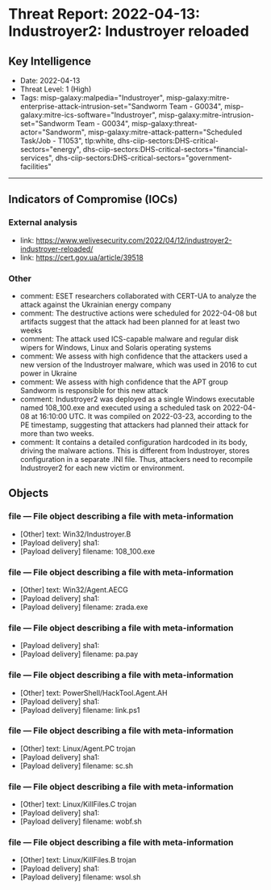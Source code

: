 # Threat Report: 2022-04-13: Industroyer2: Industroyer reloaded


## Key Intelligence
* Date: 2022-04-13
* Threat Level: 1 (High)
* Tags: misp-galaxy:malpedia="Industroyer", misp-galaxy:mitre-enterprise-attack-intrusion-set="Sandworm Team - G0034", misp-galaxy:mitre-ics-software="Industroyer", misp-galaxy:mitre-intrusion-set="Sandworm Team - G0034", misp-galaxy:threat-actor="Sandworm", misp-galaxy:mitre-attack-pattern="Scheduled Task/Job - T1053", tlp:white, dhs-ciip-sectors:DHS-critical-sectors="energy", dhs-ciip-sectors:DHS-critical-sectors="financial-services", dhs-ciip-sectors:DHS-critical-sectors="government-facilities"

---

## Indicators of Compromise (IOCs)
### External analysis
* link: https://www.welivesecurity.com/2022/04/12/industroyer2-industroyer-reloaded/
* link: https://cert.gov.ua/article/39518

### Other
* comment: ESET researchers collaborated with CERT-UA to analyze the attack against the Ukrainian energy company
* comment: The destructive actions were scheduled for 2022-04-08 but artifacts suggest that the attack had been planned for at least two weeks
* comment: The attack used ICS-capable malware and regular disk wipers for Windows, Linux and Solaris operating systems
* comment: We assess with high confidence that the attackers used a new version of the Industroyer malware, which was used in 2016 to cut power in Ukraine
* comment: We assess with high confidence that the APT group Sandworm is responsible for this new attack
* comment: Industroyer2 was deployed as a single Windows executable named 108_100.exe and executed using a scheduled task on 2022-04-08 at 16:10:00 UTC. It was compiled on 2022-03-23, according to the PE timestamp, suggesting that attackers had planned their attack for more than two weeks.
* comment: It contains a detailed configuration hardcoded in its body, driving the malware actions. This is different from Industroyer, stores configuration in a separate .INI file. Thus, attackers need to recompile Industroyer2 for each new victim or environment.

## Objects
### file — File object describing a file with meta-information
* [Other] text: Win32/Industroyer.B
* [Payload delivery] sha1: <sha1>
* [Payload delivery] filename: 108_100.exe

### file — File object describing a file with meta-information
* [Other] text: Win32/Agent.AECG
* [Payload delivery] sha1: <sha1>
* [Payload delivery] filename: zrada.exe

### file — File object describing a file with meta-information
* [Payload delivery] sha1: <sha1>
* [Payload delivery] filename: pa.pay

### file — File object describing a file with meta-information
* [Other] text: PowerShell/HackTool.Agent.AH
* [Payload delivery] sha1: <sha1>
* [Payload delivery] filename: link.ps1

### file — File object describing a file with meta-information
* [Other] text: Linux/Agent.PC trojan
* [Payload delivery] sha1: <sha1>
* [Payload delivery] filename: sc.sh

### file — File object describing a file with meta-information
* [Other] text: Linux/KillFiles.C trojan
* [Payload delivery] sha1: <sha1>
* [Payload delivery] filename: wobf.sh

### file — File object describing a file with meta-information
* [Other] text: Linux/KillFiles.B trojan
* [Payload delivery] sha1: <sha1>
* [Payload delivery] filename: wsol.sh
